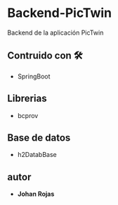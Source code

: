 # Backend-PicTwin

Backend de la aplicación PicTwin

## Contruido con 🛠️

* SpringBoot

## Librerias

* bcprov

## Base de datos 

* h2DatabBase

## autor

* **Johan Rojas**

